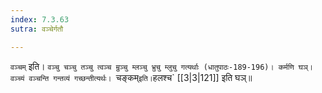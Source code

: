 ```yaml
---
index: 7.3.63
sutra: वञ्चेर्गतौ

---
```

   `वञ्चम्` इति। `वञ्चु चञ्चु तञ्चु त्वञ्च म्रुञ्चु म्लञ्चु भ्रुचु म्लुचु गत्यर्थाः (धातुपाठः-189-196)। कर्मणि घञ्। वञ्च्यं वञ्चन्ति गन्तव्यं गच्छन्तीत्यर्थः। `चङ्कम्` इति। `हलश्च`  [[3|3|121]]  इति घञ्॥